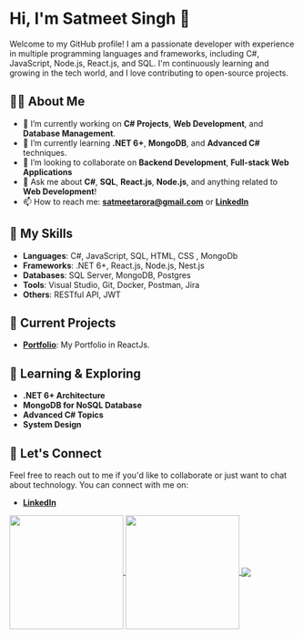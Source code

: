 # Hi, I'm Satmeet Singh 👋

Welcome to my GitHub profile! I am a passionate developer with experience in multiple programming languages and frameworks, including C#, JavaScript, Node.js, React.js, and SQL. I'm continuously learning and growing in the tech world, and I love contributing to open-source projects.

## 🧑‍💻 About Me

- 🔭 I’m currently working on **C# Projects**, **Web Development**, and **Database Management**.
- 🌱 I’m currently learning **.NET 6+**, **MongoDB**, and **Advanced C#** techniques.
- 👯 I’m looking to collaborate on **Backend Development**, **Full-stack Web Applications**
- 💬 Ask me about **C#**, **SQL**, **React.js**, **Node.js**, and anything related to **Web Development**!
- 📫 How to reach me: **satmeetarora@gmail.com** or **[LinkedIn](https://www.linkedin.com/in/satmeet-singh-a025a516a/)**

## 🚀 My Skills

- **Languages**: C#, JavaScript, SQL, HTML, CSS , MongoDb 
- **Frameworks**: .NET 6+, React.js, Node.js, Nest.js
- **Databases**: SQL Server, MongoDB, Postgres
- **Tools**: Visual Studio, Git, Docker, Postman, Jira
- **Others**: RESTful API, JWT

## 📌 Current Projects

- **[Portfolio](https://github.com/SatmeetSingh/my-portfolio)**: My Portfolio in ReactJs.
<!-- 
- **[Note-Taking Application](GitHub Repo Link)**: A simple app to take and manage notes using **React.js** and **Node.js**.
-->
## 🌱 Learning & Exploring

- **.NET 6+ Architecture**
- **MongoDB for NoSQL Database**
- **Advanced C# Topics**
- **System Design**

## 💬 Let's Connect

Feel free to reach out to me if you'd like to collaborate or just want to chat about technology. You can connect with me on:

- **[LinkedIn](https://www.linkedin.com/in/satmeet-singh-a025a516a/)**

<a href="https://github.com/SatmeetSinghSingh/github-readme-stats">
  <img height=200 align="center" src="https://github-readme-stats.vercel.app/api?username=SatmeetSingh&show_icons=true&include_all_commits=true&theme=radical&hide_border=true&bg_color=180,FFB6C1,FF7F50,FFD700,FFFFE0" />
</a>
<a href="https://github.com/SatmeetSingh/convoychat">
  <img height=200 align="center" src="https://github-readme-stats.vercel.app/api/top-langs?username=SatmeetSingh&layout=compact&langs_count=8&card_width=320" />
</a>

<a href="https://github.com/SatmeetSingh/my-portfolio">
  <img align="center" src="https://github-readme-stats.vercel.app/api/pin/?username=SatmeetSingh&repo=my-portfolio" />
</a>
